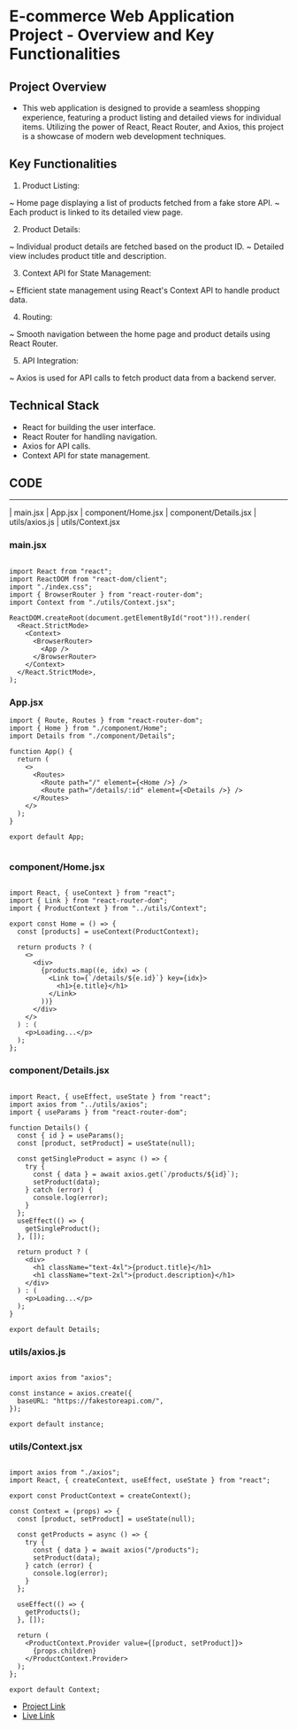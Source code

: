 # E-commerce Web Application Project - Overview and Key Functionalities

## Project Overview

* This web application is designed to provide a seamless shopping experience, featuring a product listing and detailed views for individual items. Utilizing the power of React, React Router, and Axios, this project is a showcase of modern web development techniques.

## Key Functionalities

1. Product Listing:

~ Home page displaying a list of products fetched from a fake store API.
~ Each product is linked to its detailed view page.

2. Product Details:

~ Individual product details are fetched based on the product ID.
~ Detailed view includes product title and description.

3. Context API for State Management:

~ Efficient state management using React's Context API to handle product data.

4. Routing:

~ Smooth navigation between the home page and product details using React Router.

5. API Integration:

~ Axios is used for API calls to fetch product data from a backend server.

## Technical Stack

- React for building the user interface.
- React Router for handling navigation.
- Axios for API calls.
- Context API for state management.


## CODE
***

| main.jsx | App.jsx | component/Home.jsx | component/Details.jsx | utils/axios.js | utils/Context.jsx

### main.jsx
```

import React from "react";
import ReactDOM from "react-dom/client";
import "./index.css";
import { BrowserRouter } from "react-router-dom";
import Context from "./utils/Context.jsx";

ReactDOM.createRoot(document.getElementById("root")!).render(
  <React.StrictMode>
    <Context>
      <BrowserRouter>
        <App />
      </BrowserRouter>
    </Context>
  </React.StrictMode>,
);

```

### App.jsx
```
import { Route, Routes } from "react-router-dom";
import { Home } from "./component/Home";
import Details from "./component/Details";

function App() {
  return (
    <>
      <Routes>
        <Route path="/" element={<Home />} />
        <Route path="/details/:id" element={<Details />} />
      </Routes>
    </>
  );
}

export default App;


```

### component/Home.jsx
```

import React, { useContext } from "react";
import { Link } from "react-router-dom";
import { ProductContext } from "../utils/Context";

export const Home = () => {
  const [products] = useContext(ProductContext);

  return products ? (
    <>
      <div>
        {products.map((e, idx) => (
          <Link to={`/details/${e.id}`} key={idx}>
            <h1>{e.title}</h1>
          </Link>
        ))}
      </div>
    </>
  ) : (
    <p>Loading...</p>
  );
};

```

### component/Details.jsx

```

import React, { useEffect, useState } from "react";
import axios from "../utils/axios";
import { useParams } from "react-router-dom";

function Details() {
  const { id } = useParams();
  const [product, setProduct] = useState(null);

  const getSingleProduct = async () => {
    try {
      const { data } = await axios.get(`/products/${id}`);
      setProduct(data);
    } catch (error) {
      console.log(error);
    }
  };
  useEffect(() => {
    getSingleProduct();
  }, []);

  return product ? (
    <div>
      <h1 className="text-4xl">{product.title}</h1>
      <h1 className="text-2xl">{product.description}</h1>
    </div>
  ) : (
    <p>Loading...</p>
  );
}

export default Details;

```

### utils/axios.js

```

import axios from "axios";

const instance = axios.create({
  baseURL: "https://fakestoreapi.com/",
});

export default instance;

```

### utils/Context.jsx

```

import axios from "./axios";
import React, { createContext, useEffect, useState } from "react";

export const ProductContext = createContext();

const Context = (props) => {
  const [product, setProduct] = useState(null);

  const getProducts = async () => {
    try {
      const { data } = await axios("/products");
      setProduct(data);
    } catch (error) {
      console.log(error);
    }
  };

  useEffect(() => {
    getProducts();
  }, []);

  return (
    <ProductContext.Provider value={[product, setProduct]}>
      {props.children}
    </ProductContext.Provider>
  );
};

export default Context;

```



- [Project Link](https://codesandbox.io/p/devbox/focused-marco-q3p67m) 
- [Live Link](https://q3p67m-5173.csb.app/) 